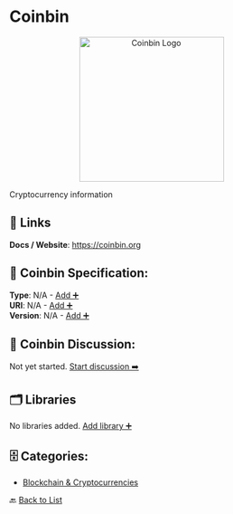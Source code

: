 # Coinbin
<p align="center">
    <img width="256" src="https://raw.githubusercontent.com/apis-list/apis-list/main/apis/coinbin/logo_256x256.png" alt="Coinbin Logo"/>
</p>
Cryptocurrency information

##  🔗 Links
**Docs / Website**: https://coinbin.org

## 🧬 Coinbin Specification:
**Type**: N/A - [Add ➕](https://github.com/apis-list/apis-list/edit/main/apis.yaml#L3884)  
**URI**: N/A - [Add ➕](https://github.com/apis-list/apis-list/edit/main/apis.yaml#L3884)  
**Version**: N/A - [Add ➕](https://github.com/apis-list/apis-list/edit/main/apis.yaml#L3884)

## 💬 Coinbin Discussion:
Not yet started. [Start discussion ➡️](https://github.com/apis-list/apis-list/discussions/new)

## 🗂️ Libraries

No libraries added. [Add library ➕](https://github.com/apis-list/apis-list/edit/main/apis.yaml#L3884)    


## 🗄️ Categories:
- [Blockchain & Cryptocurrencies](https://github.com/apis-list/apis-list#blockchain--cryptocurrencies-)

🔙  [Back to List](https://github.com/apis-list/apis-list)
